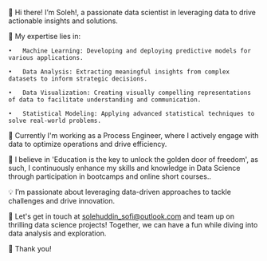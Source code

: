 👋 Hi there! I’m Soleh!, a passionate data scientist in leveraging data to drive actionable insights and solutions.

🔬 My expertise lies in:

	•	Machine Learning: Developing and deploying predictive models for various applications.
 
	•	Data Analysis: Extracting meaningful insights from complex datasets to inform strategic decisions.
 
	•	Data Visualization: Creating visually compelling representations of data to facilitate understanding and communication.
 
	•	Statistical Modeling: Applying advanced statistical techniques to solve real-world problems.
 
💼 Currently I'm working as a Process Engineer, where I actively engage with data to optimize operations and drive efficiency.

🌱 I believe in 'Education is the key to unlock the golden door of freedom', as such, I continuously enhance my skills and knowledge in Data Science through participation in bootcamps and online short courses..

💡 I’m passionate about leveraging data-driven approaches to tackle challenges and drive innovation. 

🔗 Let's get in touch at solehuddin_sofi@outlook.com and team up on thrilling data science projects! Together, we can have a fun while diving into data analysis and exploration.

🤝 Thank you!


<!---
SolehSofi/SolehSofi is a ✨ special ✨ repository because its `README.md` (this file) appears on your GitHub profile.
You can click the Preview link to take a look at your changes.
--->
